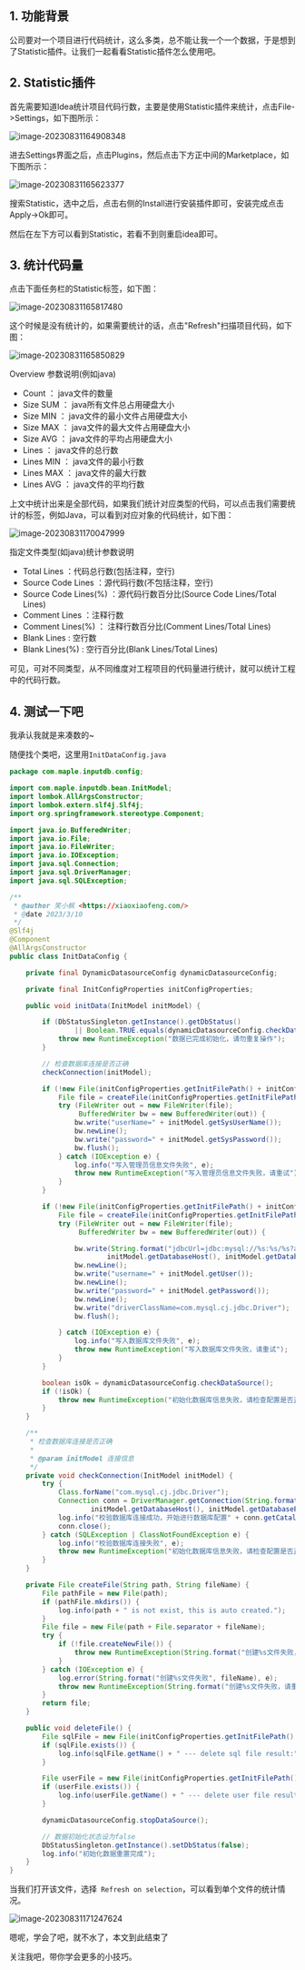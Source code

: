 ## 1. 功能背景
公司要对一个项目进行代码统计，这么多类，总不能让我一个一个数据，于是想到了Statistic插件。让我们一起看看Statistic插件怎么使用吧。

## 2. Statistic插件

首先需要知道Idea统计项目代码行数，主要是使用Statistic插件来统计，点击File->Settings，如下图所示：

![image-20230831164908348](https://image.xiaoxiaofeng.site/blog/2023/08/31/xxf-20230831164908.png?xxfjava)

进去Settings界面之后，点击Plugins，然后点击下方正中间的Marketplace，如下图所示：

![image-20230831165623377](https://image.xiaoxiaofeng.site/blog/2023/08/31/xxf-20230831165623.png?xxfjava)

搜索Statistic，选中之后，点击右侧的Install进行安装插件即可，安装完成点击Apply->Ok即可。

然后在左下方可以看到Statistic，若看不到则重启idea即可。

## 3. 统计代码量

点击下面任务栏的Statistic标签，如下图：

![image-20230831165817480](https://image.xiaoxiaofeng.site/blog/2023/08/31/xxf-20230831165817.png?xxfjava)

这个时候是没有统计的，如果需要统计的话，点击"Refresh"扫描项目代码，如下图：

![image-20230831165850829](https://image.xiaoxiaofeng.site/blog/2023/08/31/xxf-20230831165850.png?xxfjava)

Overview 参数说明(例如java)

- Count ： java文件的数量
- Size SUM ： java所有文件总占用硬盘大小
- Size MIN ： java文件的最小文件占用硬盘大小
- Size MAX ： java文件的最大文件占用硬盘大小
- Size AVG ： java文件的平均占用硬盘大小
- Lines ： java文件的总行数
- Lines MIN ： java文件的最小行数
- Lines MAX ： java文件的最大行数
- Lines AVG ： java文件的平均行数

上文中统计出来是全部代码，如果我们统计对应类型的代码，可以点击我们需要统计的标签，例如Java，可以看到对应对象的代码统计，如下图：

![image-20230831170047999](https://image.xiaoxiaofeng.site/blog/2023/08/31/xxf-20230831170048.png?xxfjava)

指定文件类型(如java)统计参数说明

- Total Lines ：代码总行数(包括注释，空行)
- Source Code Lines ：源代码行数(不包括注释，空行)
- Source Code Lines(%) ：源代码行数百分比(Source Code Lines/Total Lines)
- Comment Lines ：注释行数
- Comment Lines(%) ： 注释行数百分比(Comment Lines/Total Lines)
- Blank Lines : 空行数
- Blank Lines(%) : 空行百分比(Blank Lines/Total Lines)

可见，可对不同类型，从不同维度对工程项目的代码量进行统计，就可以统计工程中的代码行数。

## 4. 测试一下吧

我承认我就是来凑数的~

随便找个类吧，这里用`InitDataConfig.java`

~~~java
package com.maple.inputdb.config;

import com.maple.inputdb.bean.InitModel;
import lombok.AllArgsConstructor;
import lombok.extern.slf4j.Slf4j;
import org.springframework.stereotype.Component;

import java.io.BufferedWriter;
import java.io.File;
import java.io.FileWriter;
import java.io.IOException;
import java.sql.Connection;
import java.sql.DriverManager;
import java.sql.SQLException;

/**
 * @author 笑小枫 <https://xiaoxiaofeng.com/>
 * @date 2023/3/10
 */
@Slf4j
@Component
@AllArgsConstructor
public class InitDataConfig {

    private final DynamicDatasourceConfig dynamicDatasourceConfig;

    private final InitConfigProperties initConfigProperties;

    public void initData(InitModel initModel) {

        if (DbStatusSingleton.getInstance().getDbStatus()
                || Boolean.TRUE.equals(dynamicDatasourceConfig.checkDataSource())) {
            throw new RuntimeException("数据已完成初始化，请勿重复操作");
        }

        // 检查数据库连接是否正确
        checkConnection(initModel);

        if (!new File(initConfigProperties.getInitFilePath() + initConfigProperties.getInitUserName()).exists()) {
            File file = createFile(initConfigProperties.getInitFilePath(), initConfigProperties.getInitUserName());
            try (FileWriter out = new FileWriter(file);
                 BufferedWriter bw = new BufferedWriter(out)) {
                bw.write("userName=" + initModel.getSysUserName());
                bw.newLine();
                bw.write("password=" + initModel.getSysPassword());
                bw.flush();
            } catch (IOException e) {
                log.info("写入管理员信息文件失败", e);
                throw new RuntimeException("写入管理员信息文件失败，请重试");
            }
        }

        if (!new File(initConfigProperties.getInitFilePath() + initConfigProperties.getInitDbName()).exists()) {
            File file = createFile(initConfigProperties.getInitFilePath(), initConfigProperties.getInitDbName());
            try (FileWriter out = new FileWriter(file);
                 BufferedWriter bw = new BufferedWriter(out)) {

                bw.write(String.format("jdbcUrl=jdbc:mysql://%s:%s/%s?autoReconnect=true&autoReconnectForPools=true&useUnicode=true&characterEncoding=UTF-8",
                        initModel.getDatabaseHost(), initModel.getDatabasePort(), initModel.getDatabaseName()));
                bw.newLine();
                bw.write("username=" + initModel.getUser());
                bw.newLine();
                bw.write("password=" + initModel.getPassword());
                bw.newLine();
                bw.write("driverClassName=com.mysql.cj.jdbc.Driver");
                bw.flush();

            } catch (IOException e) {
                log.info("写入数据库文件失败", e);
                throw new RuntimeException("写入数据库文件失败，请重试");
            }
        }

        boolean isOk = dynamicDatasourceConfig.checkDataSource();
        if (!isOk) {
            throw new RuntimeException("初始化数据库信息失败，请检查配置是否正确");
        }
    }

    /**
     * 检查数据库连接是否正确
     *
     * @param initModel 连接信息
     */
    private void checkConnection(InitModel initModel) {
        try {
            Class.forName("com.mysql.cj.jdbc.Driver");
            Connection conn = DriverManager.getConnection(String.format("jdbc:mysql://%s:%s/%s",
                    initModel.getDatabaseHost(), initModel.getDatabasePort(), initModel.getDatabaseName()), initModel.getUser(), initModel.getPassword());
            log.info("校验数据库连接成功，开始进行数据库配置" + conn.getCatalog());
            conn.close();
        } catch (SQLException | ClassNotFoundException e) {
            log.info("校验数据库连接失败", e);
            throw new RuntimeException("初始化数据库信息失败，请检查配置是否正确：" + e.getMessage());
        }
    }

    private File createFile(String path, String fileName) {
        File pathFile = new File(path);
        if (pathFile.mkdirs()) {
            log.info(path + " is not exist, this is auto created.");
        }
        File file = new File(path + File.separator + fileName);
        try {
            if (!file.createNewFile()) {
                throw new RuntimeException(String.format("创建%s文件失败，请重试", fileName));
            }
        } catch (IOException e) {
            log.error(String.format("创建%s文件失败", fileName), e);
            throw new RuntimeException(String.format("创建%s文件失败，请重试", fileName));
        }
        return file;
    }

    public void deleteFile() {
        File sqlFile = new File(initConfigProperties.getInitFilePath() + initConfigProperties.getInitDbName());
        if (sqlFile.exists()) {
            log.info(sqlFile.getName() + " --- delete sql file result:" + sqlFile.delete());
        }

        File userFile = new File(initConfigProperties.getInitFilePath() + initConfigProperties.getInitUserName());
        if (userFile.exists()) {
            log.info(userFile.getName() + " --- delete user file result:" + userFile.delete());
        }

        dynamicDatasourceConfig.stopDataSource();

        // 数据初始化状态设为false
        DbStatusSingleton.getInstance().setDbStatus(false);
        log.info("初始化数据重置完成");
    }
}
~~~

当我们打开该文件，选择` Refresh on selection`，可以看到单个文件的统计情况。

![image-20230831171247624](https://image.xiaoxiaofeng.site/blog/2023/08/31/xxf-20230831171247.png?xxfjava)

嗯呢，学会了吧，就不水了，本文到此结束了

关注我吧，带你学会更多的小技巧。